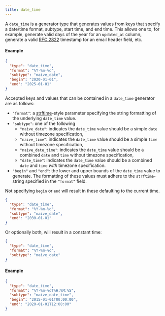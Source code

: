```yaml
---
title: date_time
---
```


A `date_time` is a generator type that generates values from keys that specify a date/time format, subtype, start time,
and end time. This allows one to, for example, generate valid days of the year for an `updated_at` column, generate a
valid [RFC 2822](https://tools.ietf.org/html/rfc2822) timestamp for an email header field, etc.

#### Example

```json synth
{
  "type": "date_time",
  "format": "%Y-%m-%d",
  "subtype": "naive_date",
  "begin": "2020-01-01",
  "end": "2025-01-01"
}
```

Accepted keys and values that can be contained in a `date_time` generator are as follows:

- `"format"`: a [strftime](https://docs.rs/chrono/0.4.19/chrono/format/strftime/index.html)-style parameter specifying
  the string formatting of the underlying `date_time` value.
- `"subtype"`: one of the following
    * `"naive_date"`: indicates the `date_time` value should be a simple `date` without timezone specification,
    * `"naive_time"`: indicates the `date_time` value should be a simple `time` without timezone specification,
    * `"naive_date_time"`: indicates the `date_time` value should be a combined `date` and `time` without timezone
      specification,
    * `"date_time"`: indicates the `date_time` value should be a combined `date` and `time` *with* timezone specification.
- `"begin"` and `"end"`: the lower and upper bounds of the `date_time` value to generate. The formatting of these values
  must adhere to the `strftime`-string specified in the `"format"` field.

Not specifying `begin` or `end` will result in these defaulting to the current time.

```json synth
{
  "type": "date_time",
  "format": "%Y-%m-%d",
  "subtype": "naive_date",
  "end": "2030-01-01"
}
```

Or optionally both, will result in a constant time:

```json synth
{
  "type": "date_time",
  "format": "%Y-%m-%d",
  "subtype": "naive_date"
}
```

#### Example

```json synth
{
  "type": "date_time",
  "format": "%Y-%m-%dT%H:%M:%S",
  "subtype": "naive_date_time",
  "begin": "2015-01-01T00:00:00",
  "end": "2020-01-01T12:00:00"
}
```

